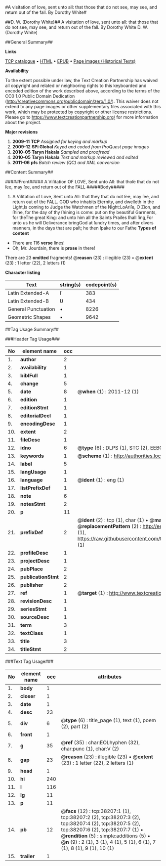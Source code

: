 #A visitation of love, sent unto all: that those that do not see, may see, and return out of the fall. By Dorothy White#

##D. W. (Dorothy White)##
A visitation of love, sent unto all: that those that do not see, may see, and return out of the fall. By Dorothy White
D. W. (Dorothy White)

##General Summary##

**Links**

[TCP catalogue](http://www.ota.ox.ac.uk/tcp/)  • 
[HTML](http://tei.it.ox.ac.uk/tcp/Texts-HTML/free/A65/A65734.html)  • 
[EPUB](http://tei.it.ox.ac.uk/tcp/Texts-EPUB/free/A65/A65734.epub) • 
[Page images (Historical Texts)](https://historicaltexts.jisc.ac.uk/eebo-99833729e)

**Availability**

To the extent possible under law, the Text Creation Partnership has waived all copyright and related or neighboring rights to this keyboarded and encoded edition of the work described above, according to the terms of the CC0 1.0 Public Domain Dedication (http://creativecommons.org/publicdomain/zero/1.0/). This waiver does not extend to any page images or other supplementary files associated with this work, which may be protected by copyright or other license restrictions. Please go to https://www.textcreationpartnership.org/ for more information about the project.

**Major revisions**

1. __2009-11__ __TCP__ *Assigned for keying and markup*
1. __2009-12__ __SPi Global__ *Keyed and coded from ProQuest page images*
1. __2010-05__ __Taryn Hakala__ *Sampled and proofread*
1. __2010-05__ __Taryn Hakala__ *Text and markup reviewed and edited*
1. __2011-06__ __pfs__ *Batch review (QC) and XML conversion*

##Content Summary##

#####Front#####
A Viſitation OF LOVE, Sent unto All: that thoſe that do not ſee, may ſee, and return out of the FALL
#####Body#####

1. A Viſitation of Love, Sent unto All: that they that do not ſee, may ſee, and return out of the FALL.
GOD who inhabits Eternity, and dwelleth in the Light,Is coming to Judge the Watchmen of the Night:LoAriſe, O Zion, and ſhine, for the day of thy ſhining is come: put on thy beautiful Garments, for theThe great King: and unto him all the Saints Praiſes ſhall ſing,For unto us he will Deliverance bringGod at ſundry times, and after divers manners, in the days that are paſt; he then ſpake to our Fathe
**Types of content**

  * There are 116 **verse** lines!
  * Oh, Mr. Jourdain, there is **prose** in there!

There are 23 **omitted** fragments! 
 @__reason__ (23) : illegible (23)  •  @__extent__ (23) : 1 letter (22), 2 letters (1)

**Character listing**


|Text|string(s)|codepoint(s)|
|---|---|---|
|Latin Extended-A|ſ|383|
|Latin Extended-B|Ʋ|434|
|General Punctuation|•|8226|
|Geometric Shapes|▪|9642|

##Tag Usage Summary##

###Header Tag Usage###

|No|element name|occ|attributes|
|---|---|---|---|
|1.|__author__|2||
|2.|__availability__|1||
|3.|__biblFull__|1||
|4.|__change__|5||
|5.|__date__|8| @__when__ (1) : 2011-12 (1)|
|6.|__edition__|1||
|7.|__editionStmt__|1||
|8.|__editorialDecl__|1||
|9.|__encodingDesc__|1||
|10.|__extent__|2||
|11.|__fileDesc__|1||
|12.|__idno__|6| @__type__ (6) : DLPS (1), STC (2), EEBO-CITATION (1), PROQUEST (1), VID (1)|
|13.|__keywords__|1| @__scheme__ (1) : http://authorities.loc.gov/ (1)|
|14.|__label__|5||
|15.|__langUsage__|1||
|16.|__language__|1| @__ident__ (1) : eng (1)|
|17.|__listPrefixDef__|1||
|18.|__note__|6||
|19.|__notesStmt__|2||
|20.|__p__|11||
|21.|__prefixDef__|2| @__ident__ (2) : tcp (1), char (1)  •  @__matchPattern__ (2) : ([0-9\-]+):([0-9IVX]+) (1), (.+) (1)  •  @__replacementPattern__ (2) : http://eebo.chadwyck.com/downloadtiff?vid=$1&page=$2 (1), https://raw.githubusercontent.com/textcreationpartnership/Texts/master/tcpchars.xml#$1 (1)|
|22.|__profileDesc__|1||
|23.|__projectDesc__|1||
|24.|__pubPlace__|2||
|25.|__publicationStmt__|2||
|26.|__publisher__|2||
|27.|__ref__|1| @__target__ (1) : http://www.textcreationpartnership.org/docs/. (1)|
|28.|__revisionDesc__|1||
|29.|__seriesStmt__|1||
|30.|__sourceDesc__|1||
|31.|__term__|3||
|32.|__textClass__|1||
|33.|__title__|3||
|34.|__titleStmt__|2||


###Text Tag Usage###

|No|element name|occ|attributes|
|---|---|---|---|
|1.|__body__|1||
|2.|__closer__|1||
|3.|__date__|1||
|4.|__desc__|23||
|5.|__div__|6| @__type__ (6) : title_page (1), text (1), poem (2), part (2)|
|6.|__front__|1||
|7.|__g__|35| @__ref__ (35) : char:EOLhyphen (32), char:punc (1), char:V (2)|
|8.|__gap__|23| @__reason__ (23) : illegible (23)  •  @__extent__ (23) : 1 letter (22), 2 letters (1)|
|9.|__head__|1||
|10.|__hi__|240||
|11.|__l__|116||
|12.|__lg__|11||
|13.|__p__|11||
|14.|__pb__|12| @__facs__ (12) : tcp:38207:1 (1), tcp:38207:2 (2), tcp:38207:3 (2), tcp:38207:4 (2), tcp:38207:5 (2), tcp:38207:6 (2), tcp:38207:7 (1)  •  @__rendition__ (5) : simple:additions (5)  •  @__n__ (9) : 2 (1), 3 (1), 4 (1), 5 (1), 6 (1), 7 (1), 8 (1), 9 (1), 10 (1)|
|15.|__trailer__|1||
